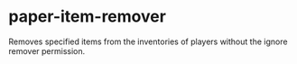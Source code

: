 # paper-item-remover
Removes specified items from the inventories of players without the ignore remover permission.
